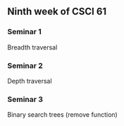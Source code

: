 ## Ninth week of CSCI 61

### Seminar 1
Breadth traversal

### Seminar 2
Depth traversal

### Seminar 3
Binary search trees (remove function)